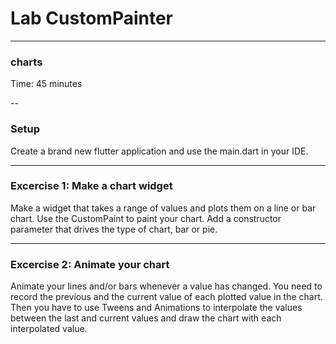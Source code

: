 # Lab CustomPainter

---
### charts
Time: 45 minutes

--
### Setup
Create a brand new flutter application and use the main.dart in your IDE.

---
### Excercise 1: Make a chart widget
Make a widget that takes a range of values and plots them on a line or bar chart. 
Use the CustomPaint to paint your chart. Add a constructor parameter that drives the
type of chart, bar or pie. 


---
### Excercise 2: Animate your chart
Animate your lines and/or bars whenever a value has changed. 
You need to record the previous and the current value of each plotted value in the chart.
Then you have to use Tweens and Animations to interpolate the values between the
last and current values and draw the chart with each interpolated value. 




